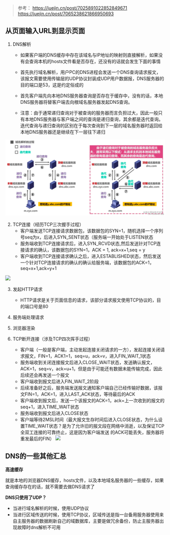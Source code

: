 > 参考： https://juejin.cn/post/7025891022852849671
> https://juejin.cn/post/7065238621866950693
## 从页面输入URL到显示页面

1. DNS解析

    - 如果客户端的DNS缓存中存在该域名与IP地址的映射则直接解析，如果没有会查询本机的hosts文件看是否存在，还没有的话就会发生下面的事情

    - 首先执行域名解析，用户PC的DNS进程会发送一个DNS查询请求报文，该报文需要使用传输层的UDP协议封装成UDP用户数据报，DNS服务器的目的端口是53，这是约定俗成的
    - 首先客户端先向本地DNS服务器查询是否存在于缓存中，没有的话，本地DNS服务器将替客户端去向根域名服务器发起DNS查询。
    - 注意：由于通常递归查询对于被查询的服务器而言负担过大，因此一般只有本地DNS服务器与客户端之间的查询是递归查询，其余都是迭代查询。迭代查询与递归查询的区别在于每次查询到下一层的域名服务器时返回给本地DNS服务器还是继续在下一层往下递归

![img.png](../images/迭代查询与递归查询.png)

2. TCP连接（经历TCP三次握手过程）
   - 客户端发送TCP连接请求数据包，该数据包的SYN=1，随机选择一个序列号seq为x，后进入SYN_SENT状态（服务端一开始处于LISTEN状态
   - 服务端收到TCP连接请求后，进入SYN_RCVD状态,然后发送针对TCP连接请求的确认，该数据包的SYN=1，ACK = 1, ack=x+1,seq = y
   - 客户端收到TCP连接请求确认之后，进入ESTABLISHED状态，然后发送一个针对TCP连接请求的确认的确认给服务端，该数据包的ACK=1，seq=x+1,ack=y+1
   
![](https://p3-juejin.byteimg.com/tos-cn-i-k3u1fbpfcp/2fbc58b22ce84b1e8b11265e3605fd53~tplv-k3u1fbpfcp-zoom-in-crop-mark:1304:0:0:0.awebp)

3. 发起HTTP请求
   - HTTP请求是关于页面信息的请求，该部分请求报文使用TCP协议的，目的端口号是80
   
4. 服务端处理请求
5. 浏览器渲染
6. TCP断开连接（涉及TCP四次挥手过程）
   - 客户端（一般是客户端，主动发起连接关闭请求的一方），发起连接关闭请求报文，FIN=1，ACK1=1，seq=u，ack=v，进入FIN_WAIT_1状态
   - 服务端收到关闭连接报文后进入CLOSE_WAIT状态，发送确认报文，ACK=1，seq=v，ack=u+1，但是由于可能还有数据未能传输完成，因此后续还会再发送一个报文
   - 客户端收到报文后进入FIN_WAIT_2阶段
   - 后续准备好之后，服务端发送报文通知客户端自己已经传输好数据，该报文FIN=1，ACK=1，进入LAST_ACK状态，等待最后的ACK
   - 客户端收到报文后，发送一个该报文的ACK=1，ack=上一次收到的报文的seq+1，进入TIME_WAIT状态
   - 服务端收到报文后进入CLOSE状态
   - 客户端等待2MSL时间（最大报文生存时间后进入CLOSE状态，为什么设置TIME_WAIT状态？是为了允许旧的报文段在网络中消逝，以及保证TCP全双工连接的可靠终止，这是因为客户端发送
   的ACK可能丢失，服务器将重发最后的FIN）
![](https://p3-juejin.byteimg.com/tos-cn-i-k3u1fbpfcp/0ccd5556f0134495aaafbad7d9338610~tplv-k3u1fbpfcp-zoom-in-crop-mark:1304:0:0:0.awebp)

## DNS的一些其他汇总

**高速缓存**

就是本地的浏览器DNS缓存，hosts文件，以及本地域名服务器的一些缓存，如果查询缓存存在的话，就不需要去做DNS请求了

**DNS只使用了UDP？**
- 当进行域名解析的时候，使用UDP协议
- 当进行区域传送的时候，使用TCP协议，区域传送是指一台备用服务器使用来自主服务器的数据刷新自己的域数据库，主要是做冗余备份，防止主服务器出现故障时dns解析不可用